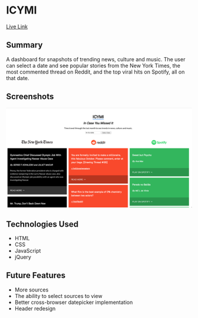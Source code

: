 # ICYMI

[Live Link](https://lorenzoborje.github.io/icymi/)

## Summary

A dashboard for snapshots of trending news, culture and music. The user can select a date and see popular stories from the New York Times, the most commented thread on Reddit, and the top viral hits on Spotify, all on that date.

## Screenshots
![Home/Results page screenshot](screenshots/results.png "Search Results")

## Technologies Used

* HTML
* CSS
* JavaScript
* jQuery

## Future Features

* More sources
* The ability to select sources to view
* Better cross-browser datepicker implementation
* Header redesign

